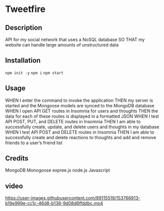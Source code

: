 # Tweetfire

## Description 
API for my social network that uses a NoSQL database
SO THAT my website can handle large amounts of unstructured data


## Installation

```npm init -y```
``` npm i ```
``` npm start ```

## Usage 

WHEN I enter the command to invoke the application
THEN my server is started and the Mongoose models are synced to the MongoDB database
WHEN I open API GET routes in Insomnia for users and thoughts
THEN the data for each of these routes is displayed in a formatted JSON
WHEN I test API POST, PUT, and DELETE routes in Insomnia
THEN I am able to successfully create, update, and delete users and thoughts in my database
WHEN I test API POST and DELETE routes in Insomnia
THEN I am able to successfully create and delete reactions to thoughts and add and remove friends to a user’s friend list





## Credits
MongoDB
Monogoose
expree.js
node.js
Javascript





## video 


https://user-images.githubusercontent.com/89115519/153766913-b19e999e-cc1c-46d8-b138-9d08d6ffddbc.mp4



